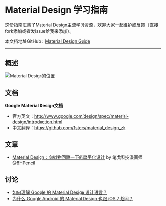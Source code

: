 Material Design 学习指南
====================

这份指南汇集了Material Design主流学习资源，欢迎大家一起维护或反馈（直接fork添加或者发issue给我来添加）。

本文档地址GitHub：[Material Design Guide](https://github.com/1sters/material_design_zh/blob/master/Guide.md)


***

## 概述

![Material Design的位置](http://pic1.zhimg.com/4968b389a923b8eb6bdeb204bcfeb154_b.jpg)


## 文档

**Google Material Design文档**

* 官方英文：http://www.google.com/design/spec/material-design/introduction.html
* 中文翻译：https://github.com/1sters/material_design_zh


## 文章

* [Material Design：向拟物回跳一下的扁平化设计](http://zhuanlan.zhihu.com/bigertech/19787211) by 笔戈科技漫画师@8HPencil

## 讨论

* [如何理解 Google 的 Material Design 设计语言？](http://www.zhihu.com/question/24276657)
* [为什么 Google Android 的 Material Design 也跟 iOS 7 趋同？](http://www.zhihu.com/question/24278726)



